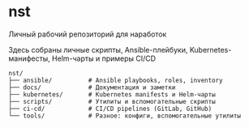 # nst
Личный рабочий репозиторий для наработок

Здесь собраны личные скрипты, Ansible-плейбуки, Kubernetes-манифесты, Helm-чарты и примеры CI/CD
```
nst/
├── ansible/          # Ansible playbooks, roles, inventory
├── docs/             # Документация и заметки
├── kubernetes/       # Kubernetes manifests и Helm-чарты
├── scripts/          # Утилиты и вспомогательные скрипты
├── ci-cd/            # CI/CD pipelines (GitLab, GitHub)
└── tools/            # Разное: конфиги, вспомогательные утилиты
```
